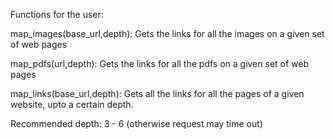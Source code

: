 Functions for the user:

map_images(base_url,depth): Gets the links for all the images on a given set of web pages

map_pdfs(url,depth): Gets the links for all the pdfs on a given set of web pages

map_links(base_url,depth): Gets all the links for all the pages of a given website, upto a certain depth.

Recommended depth: 3 - 6 (otherwise request may time out)
